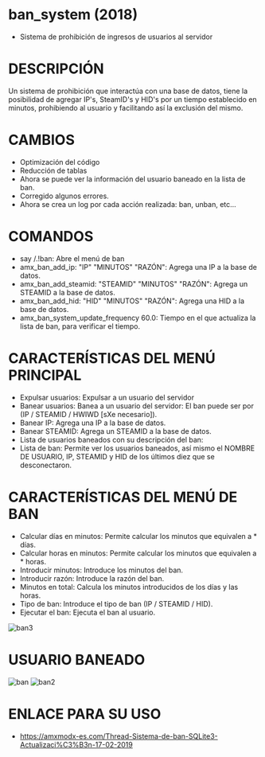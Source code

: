 # ban_system (2018)
- Sistema de prohibición de ingresos de usuarios al servidor


# DESCRIPCIÓN
Un sistema de prohibición que interactúa con una base de datos, tiene la posibilidad de agregar IP's, SteamID's y HID's por un tiempo establecido en minutos, prohibiendo al usuario y facilitando así la exclusión del mismo.

# CAMBIOS

- Optimización del código
- Reducción de tablas
- Ahora se puede ver la información del usuario baneado en la lista de ban.
- Corregido algunos errores.
- Ahora se crea un log por cada acción realizada: ban, unban, etc...

# COMANDOS

- say /.!ban: Abre el menú de ban
- amx_ban_add_ip: "IP" "MINUTOS" "RAZÓN": Agrega una IP a la base de datos.
- amx_ban_add_steamid: "STEAMID" "MINUTOS" "RAZÓN": Agrega un STEAMID a la base de datos.
- amx_ban_add_hid: "HID" "MINUTOS" "RAZÓN": Agrega una HID a la base de datos.
- amx_ban_system_update_frequency 60.0: Tiempo en el que actualiza la lista de ban, para verificar el tiempo.

# CARACTERÍSTICAS DEL MENÚ PRINCIPAL

- Expulsar usuarios: Expulsar a un usuario del servidor
- Banear usuarios: Banea a un usuario del servidor: El ban puede ser por (IP / STEAMID / HWIWD [sXe necesario]).
- Banear IP: Agrega una IP a la base de datos.
- Banear STEAMID: Agrega un STEAMID a la base de datos.
- Lista de usuarios baneados con su descripción del ban:
- Lista de ban: Permite ver los usuarios baneados, así mismo el NOMBRE DE USUARIO, IP, STEAMID y HID de los últimos diez que se desconectaron.

# CARACTERÍSTICAS DEL MENÚ DE BAN

- Calcular días en minutos: Permite calcular los minutos que equivalen a * días.
- Calcular horas en minutos: Permite calcular los minutos que equivalen a * horas.
- Introducir minutos: Introduce los minutos del ban.
- Introducir razón: Introduce la razón del ban.
- Minutos en total: Calcula los minutos introducidos de los días y las horas.
- Tipo de ban: Introduce el tipo de ban (IP / STEAMID / HID).
- Ejecutar el ban: Ejecuta el ban al usuario.

![ban3](https://user-images.githubusercontent.com/94066331/231139964-808dffce-8972-4317-8c4f-64fc3515b35a.png)


# USUARIO BANEADO
![ban](https://user-images.githubusercontent.com/94066331/231139528-03dfee5f-c6e6-45c4-9796-d7a376e1f49b.png)
![ban2](https://user-images.githubusercontent.com/94066331/231139668-cae4a48b-eb06-4d01-b745-debfe8662054.png)


# ENLACE PARA SU USO
- https://amxmodx-es.com/Thread-Sistema-de-ban-SQLite3-Actualizaci%C3%B3n-17-02-2019
